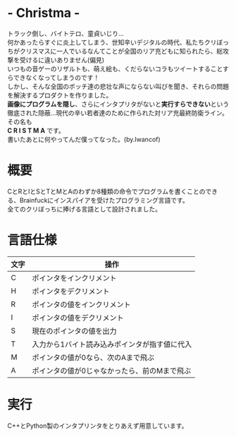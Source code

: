 # - Christma -
トラック倒し、バイトテロ、童貞いじり...<br>
何かあったらすぐに炎上してしまう、世知辛いデジタルの時代、私たちクリぼっちがクリスマスに一人でいるなんてことが全国のリア充どもに知られたら、総攻撃を受けるに違いありません(偏見)<br>
いつもの音ゲーのリザルトも、萌え絵も、くだらないコラもツイートすることすらできなくなってしまうのです！<br>
しかし、そんな全国のボッチ達の悲壮な声にならない叫びを聞き、それらの問題を解決するプロダクトを作りました。<br>
**画像にプログラムを隠し**、さらにインタプリタがないと**実行すらできない**という徹底された隠蔽...現代の辛い若者達のために作られた対リア充最終防衛ライン。その名も<br>
**C R I S T M A** です。<br>
書いたあとに何やってんだ僕ってなった。(by.Iwancof)

# 概要
CとRとIとSとTとMとAのわずか8種類の命令でプログラムを書くことのできる、Brainfuckにインスパイアを受けたプログラミング言語です。<br>
全てのクリぼっちに捧げる言語として設計されました。<br>

# 言語仕様

| 文字 | 操作 |
|------|------|
| C | ポインタをインクリメント |
| H | ポインタをデクリメント |
| R | ポインタの値をインクリメント |
| I | ポインタの値をデクリメント |
| S | 現在のポインタの値を出力 |
| T | 入力から1バイト読み込みポインタが指す値に代入 |
| M | ポインタの値が0なら、次のAまで飛ぶ |
| A | ポインタの値が0じゃなかったら、前のMまで飛ぶ |

# 実行
C++とPython製のインタプリンタをとりあえず用意しています。<br>
